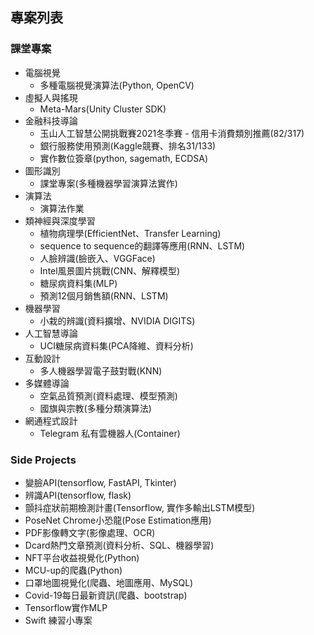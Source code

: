 ## 專案列表

### 課堂專案
- 電腦視覺 
    - 多種電腦視覺演算法(Python, OpenCV)
- 虛擬人與搖現 
    - Meta-Mars(Unity Cluster SDK)
- 金融科技導論
    - 玉山人工智慧公開挑戰賽2021冬季賽 - 信用卡消費類別推薦(82/317)
    - 銀行服務使用預測(Kaggle競賽、排名31/133)
    - 實作數位簽章(python, sagemath, ECDSA)
- 圖形識別
    - 課堂專案(多種機器學習演算法實作)
- 演算法
    - 演算法作業
- 類神經與深度學習
    - 植物病理學(EfficientNet、Transfer Learning)
    - sequence to sequence的翻譯等應用(RNN、LSTM)  
    - 人臉辨識(臉嵌入、VGGFace)
    - Intel風景圖片挑戰(CNN、解釋模型)
    - 糖尿病資料集(MLP)
    - 預測12個月銷售額(RNN、LSTM)
- 機器學習
    - 小栽的辨識(資料擴增、NVIDIA DIGITS)
- 人工智慧導論 
    - UCI糖尿病資料集(PCA降維、資料分析)
- 互動設計
    - 多人機器學習電子鼓對戰(KNN) 
- 多媒體導論
    - 空氣品質預測(資料處理、模型預測)
    - 國旗與宗教(多種分類演算法)
- 網通程式設計
    -  Telegram 私有雲機器人(Container)

### Side Projects
- 變臉API(tensorflow, FastAPI, Tkinter) 
- 辨識API(tensorflow, flask)
- 顫抖症狀前期檢測計畫(Tensorflow, 實作多輸出LSTM模型)
- PoseNet Chrome小恐龍(Pose Estimation應用)
- PDF影像轉文字(影像處理、OCR)
- Dcard熱門文章預測(資料分析、SQL、機器學習)
- NFT平台收益視覺化(Python)
- MCU-up的爬蟲(Python)
- 口罩地圖視覺化(爬蟲、地圖應用、MySQL)
- Covid-19每日最新資訊(爬蟲、bootstrap)
- Tensorflow實作MLP
- Swift 練習小專案
